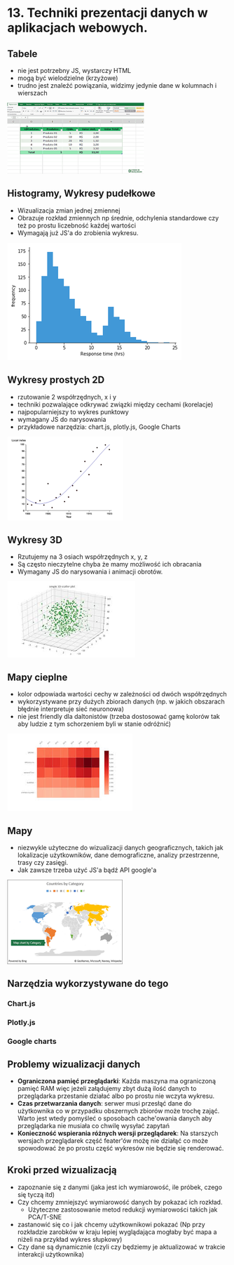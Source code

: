 # 13. Techniki prezentacji danych w aplikacjach webowych.


## Tabele

- nie jest potrzebny JS, wystarczy HTML
- mogą być wielodzielne (krzyżowe)
- trudno jest znaleźć powiązania, widzimy jedynie dane w kolumnach i wierszach

![](./images/table.png)

## Histogramy, Wykresy pudełkowe

- Wizualizacja zmian jednej zmiennej 
- Obrazuje rozkład zmiennych np średnie, odchylenia standardowe czy też po prostu liczebność każdej wartości
- Wymagają już JS'a do zrobienia wykresu.

![](./images/hist.png)

## Wykresy prostych 2D 
- rzutowanie 2 współrzędnych, x i y
- techniki pozwalające odkrywać związki między cechami (korelacje)
- najpopularniejszy to wykres punktowy 
- wymagany JS do narysowania
- przykładowe narzędzia: chart.js, plotly.js, Google Charts

![](./images/plot.png)


## Wykresy 3D 
- Rzutujemy na 3 osiach współrzędnych x, y, z
- Są często nieczytelne chyba że mamy możliwość ich obracania
- Wymagany JS do narysowania i animacji obrotów. 

![](./images/3D.jpg)

## Mapy cieplne
- kolor odpowiada wartości cechy w zależności od dwóch współrzędnych
- wykorzystywane przy dużych zbiorach danych (np. w jakich obszarach błędnie interpretuje sieć neuronowa)
- nie jest friendly dla daltonistów (trzeba dostosować gamę kolorów tak aby ludzie z tym schorzeniem byli w stanie odróżnić)

![](./images/heatmap.jpg)


## Mapy 
- niezwykle użyteczne do wizualizacji danych geograficznych, takich jak lokalizacje użytkowników, dane demograficzne, analizy przestrzenne, trasy czy zasięgi.
- Jak zawsze trzeba użyć JS'a bądź API google'a

![](./images/map.png)


## Narzędzia wykorzystywane do tego

### Chart.js

### Plotly.js

### Google charts

## Problemy wizualizacji danych

- **Ograniczona pamięć przeglądarki**: Każda maszyna ma ograniczoną pamięć RAM więc jeżeli załądujemy zbyt dużą ilość danych to przeglądarka przestanie działać albo po prostu nie wczyta wykresu.
- **Czas przetwarzania danych**: serwer musi przesłąć dane do użytkownika co w przypadku obszernych zbiorów może trochę zająć. Warto jest wtedy pomyśleć o sposobach cache'owania danych aby przeglądarka nie musiała co chwilę wysyłać zapytań
- **Konieczność wspierania różnych wersji przeglądarek**: Na starszych wersjach przeglądarek część feater'ów możę nie działąć co może spowodować że po prostu część wykresów nie będzie się renderować. 

## Kroki przed wizualizacją 

- zapoznanie się z danymi (jaka jest ich wymiarowość, ile próbek, czego się tyczą itd)
- Czy chcemy zmniejszyć wymiarowość danych by pokazać ich rozkład. 
    - Użyteczne zastosowanie metod redukcji wymiarowości takich jak PCA/T-SNE
- zastanowić się co i jak chcemy użytkownikowi pokazać (Np przy rozkładzie zarobków w kraju lepiej wyglądająca mogłaby być mapa a niżeli na przykład wykres słupkowy)
- Czy dane są dynamicznie (czyli czy będziemy je aktualizować w trakcie interakcji użytkownika)